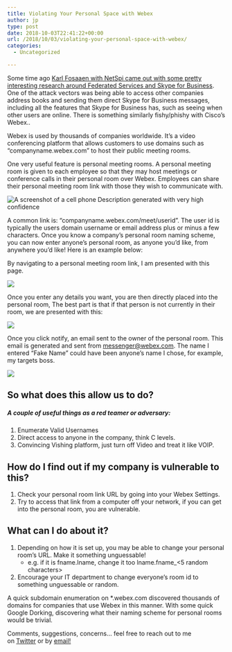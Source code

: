 ```yaml
---
title: Violating Your Personal Space with Webex
author: jp
type: post
date: 2018-10-03T22:41:22+00:00
url: /2018/10/03/violating-your-personal-space-with-webex/
categories:
  - Uncategorized

---
```

Some time ago [Karl Fosaaen with NetSpi came out with some pretty interesting research around Federated Services and Skype for Business][1]. One of the attack vectors was being able to access other companies address books and sending them direct Skype for Business messages, including all the features that Skype for Business has, such as seeing when other users are online. There is something similarly fishy/phishy with Cisco’s Webex..

Webex is used by thousands of companies worldwide. It’s a video conferencing platform that allows customers to use domains such as “companyname.webex.com” to host their public meeting rooms.

One very useful feature is personal meeting rooms. A personal meeting room is given to each employee so that they may host meetings or conference calls in their personal room over Webex. Employees can share their personal meeting room link with those they wish to communicate with.

<img class="wp-image-482" src="https://i0.wp.com/jordanpotti.com/wp-content/uploads/2018/10/a-screenshot-of-a-cell-phone-description-generate.png?w=688" alt="A screenshot of a cell phone Description generated with very high confidence" srcset="https://i0.wp.com/jordanpotti.com/wp-content/uploads/2018/10/a-screenshot-of-a-cell-phone-description-generate.png?w=795 795w, https://i0.wp.com/jordanpotti.com/wp-content/uploads/2018/10/a-screenshot-of-a-cell-phone-description-generate.png?resize=300%2C173 300w, https://i0.wp.com/jordanpotti.com/wp-content/uploads/2018/10/a-screenshot-of-a-cell-phone-description-generate.png?resize=768%2C443 768w" sizes="(max-width: 688px) 100vw, 688px" data-recalc-dims="1" />

A common link is: “companyname.webex.com/meet/userid”. The user id is typically the users domain username or email address plus or minus a few characters. Once you know a company’s personal room naming scheme, you can now enter anyone’s personal room, as anyone you’d like, from anywhere you’d like! Here is an example below:

By navigating to a personal meeting room link, I am presented with this page.

<img class="wp-image-483" src="https://i0.wp.com/jordanpotti.com/wp-content/uploads/2018/10/word-image-3.png?w=688" srcset="https://i0.wp.com/jordanpotti.com/wp-content/uploads/2018/10/word-image-3.png?w=1429 1429w, https://i0.wp.com/jordanpotti.com/wp-content/uploads/2018/10/word-image-3.png?resize=300%2C141 300w, https://i0.wp.com/jordanpotti.com/wp-content/uploads/2018/10/word-image-3.png?resize=768%2C360 768w, https://i0.wp.com/jordanpotti.com/wp-content/uploads/2018/10/word-image-3.png?resize=1024%2C480 1024w, https://i0.wp.com/jordanpotti.com/wp-content/uploads/2018/10/word-image-3.png?w=1376 1376w" sizes="(max-width: 688px) 100vw, 688px" data-recalc-dims="1" />

Once you enter any details you want, you are then directly placed into the personal room, The best part is that if that person is not currently in their room, we are presented with this:

<img class="wp-image-484" src="https://i1.wp.com/jordanpotti.com/wp-content/uploads/2018/10/word-image-4.png?w=688" srcset="https://i1.wp.com/jordanpotti.com/wp-content/uploads/2018/10/word-image-4.png?w=1360 1360w, https://i1.wp.com/jordanpotti.com/wp-content/uploads/2018/10/word-image-4.png?resize=300%2C168 300w, https://i1.wp.com/jordanpotti.com/wp-content/uploads/2018/10/word-image-4.png?resize=768%2C430 768w, https://i1.wp.com/jordanpotti.com/wp-content/uploads/2018/10/word-image-4.png?resize=1024%2C573 1024w" sizes="(max-width: 688px) 100vw, 688px" data-recalc-dims="1" />

Once you click notify, an email sent to the owner of the personal room. This email is generated and sent from <messenger@webex.com>. The name I entered “Fake Name” could have been anyone’s name I chose, for example, my targets boss.

<img class="wp-image-485" src="https://i2.wp.com/jordanpotti.com/wp-content/uploads/2018/10/word-image-5.png?w=688" srcset="https://i2.wp.com/jordanpotti.com/wp-content/uploads/2018/10/word-image-5.png?w=1202 1202w, https://i2.wp.com/jordanpotti.com/wp-content/uploads/2018/10/word-image-5.png?resize=300%2C135 300w, https://i2.wp.com/jordanpotti.com/wp-content/uploads/2018/10/word-image-5.png?resize=768%2C346 768w, https://i2.wp.com/jordanpotti.com/wp-content/uploads/2018/10/word-image-5.png?resize=1024%2C461 1024w" sizes="(max-width: 688px) 100vw, 688px" data-recalc-dims="1" />

## So what does this allow us to do?

##### A couple of useful things as a red teamer or adversary:

  1. Enumerate Valid Usernames
  2. Direct access to anyone in the company, think C levels.
  3. Convincing Vishing platform, just turn off Video and treat it like VOIP.

## How do I find out if my company is vulnerable to this?

  1. Check your personal room link URL by going into your Webex Settings.
  2. Try to access that link from a computer off your network, if you can get into the personal room, you are vulnerable.

## What can I do about it?

  1. Depending on how it is set up, you may be able to change your personal room’s URL. Make it something unguessable! 
      * e.g. if it is fname.lname, change it too lname.fname_<5 random characters>
  2. Encourage your IT department to change everyone’s room id to something unguessable or random.

A quick subdomain enumeration on *.webex.com discovered thousands of domains for companies that use Webex in this manner. With some quick Google Dorking, discovering what their naming scheme for personal rooms would be trivial.

Comments, suggestions, concerns&#8230; feel free to reach out to me on [Twitter][2] or by [email!][3]

 [1]: https://blog.netspi.com/attacking-federated-skype-powershell/
 [2]: https://twitter.com/ok_bye_now
 [3]: mailto:admin@jordanpotti.com